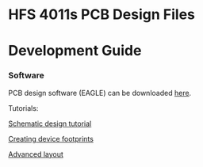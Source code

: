 HFS 4011s PCB Design Files
=====
# Development Guide
### Software
PCB design software (EAGLE) can be downloaded [here](https://www.autodesk.com/education/free-software/eagle).

Tutorials:

[Schematic design tutorial](https://learn.sparkfun.com/tutorials/using-eagle-schematic/all)

[Creating device footprints](https://learn.sparkfun.com/tutorials/designing-pcbs-smd-footprints)

[Advanced layout](https://learn.sparkfun.com/tutorials/designing-pcbs-advanced-smd)
